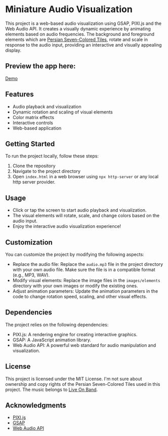 # Miniature Audio Visualization

This project is a web-based audio visualization using GSAP, PIXI.js and the Web Audio API. It creates a visually dynamic experience by animating elements based on audio frequencies. The background and foreground elements which are [Persian Seven-Colored Tiles](https://www.bing.com/search?q=Persian+Seven-Colored+Tiles), rotate and scale in response to the audio input, providing an interactive and visually appealing display.

## Preview the app here:
[Demo](https://music-viz.netlify.app/)

## Features

- Audio playback and visualization
- Dynamic rotation and scaling of visual elements
- Color matrix effects
- Interactive controls
- Web-based application

## Getting Started

To run the project locally, follow these steps:

1. Clone the repository
2. Navigate to the project directory
3. Open `index.html` in a web browser using `npx http-server` or any local http server provider.

## Usage

- Click or tap the screen to start audio playback and visualization.
- The visual elements will rotate, scale, and change colors based on the audio input.
- Enjoy the interactive audio visualization experience!

## Customization

You can customize the project by modifying the following aspects:

- Replace the audio file: Replace the `audio.mp3` file in the project directory with your own audio file. Make sure the file is in a compatible format (e.g., MP3, WAV).
- Modify visual elements: Replace the image files in the `images/elements` directory with your own images or modify the existing ones.
- Adjust animation parameters: Update the animation parameters in the code to change rotation speed, scaling, and other visual effects.

## Dependencies

The project relies on the following dependencies:

- PIXI.js: A rendering engine for creating interactive graphics.
- GSAP: A JavaScript animation library.
- Web Audio API: A powerful web standard for audio manipulation and visualization.

## License

This project is licensed under the MIT License. I'm not sure about ownership and copy rights of the Persian Seven-Colored Tiles used in this project. The music belongs to [Live On Band](https://t.me/liveonband).

## Acknowledgments

- [PIXI.js](https://www.pixijs.com/)
- [GSAP](https://greensock.com/gsap/)
- [Web Audio API](https://developer.mozilla.org/en-US/docs/Web/API/Web_Audio_API)

